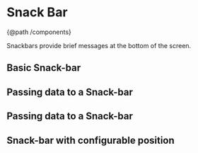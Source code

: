 # Snack Bar
{@path /components}

Snackbars provide brief messages at the bottom of the screen.

## Basic Snack-bar

<demo-view path="docs/components/snack-bar-demo/basic-snack-bar">
  <aui-basic-snack-bar></aui-basic-snack-bar>
</demo-view>

## Passing data to a Snack-bar

<demo-view path="docs/components/snack-bar-demo/passing-data-to-a-snack-bar">
  <aui-passing-data-to-a-snack-bar></aui-passing-data-to-a-snack-bar>
</demo-view>

## Passing data to a Snack-bar

<demo-view path="docs/components/snack-bar-demo/passing-data-to-a-snack-bar">
  <aui-passing-data-to-a-snack-bar></aui-passing-data-to-a-snack-bar>
</demo-view>

## Snack-bar with configurable position

<demo-view path="docs/components/snack-bar-demo/snack-bar-position">
  <aui-snack-bar-position></aui-snack-bar-position>
</demo-view>
